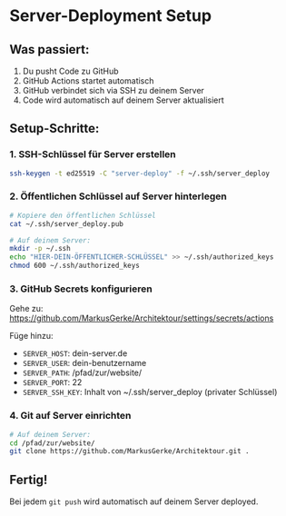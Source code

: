 # Server-Deployment Setup

## Was passiert:
1. Du pusht Code zu GitHub
2. GitHub Actions startet automatisch
3. GitHub verbindet sich via SSH zu deinem Server
4. Code wird automatisch auf deinem Server aktualisiert

## Setup-Schritte:

### 1. SSH-Schlüssel für Server erstellen
```bash
ssh-keygen -t ed25519 -C "server-deploy" -f ~/.ssh/server_deploy
```

### 2. Öffentlichen Schlüssel auf Server hinterlegen
```bash
# Kopiere den öffentlichen Schlüssel
cat ~/.ssh/server_deploy.pub

# Auf deinem Server:
mkdir -p ~/.ssh
echo "HIER-DEIN-ÖFFENTLICHER-SCHLÜSSEL" >> ~/.ssh/authorized_keys
chmod 600 ~/.ssh/authorized_keys
```

### 3. GitHub Secrets konfigurieren
Gehe zu: https://github.com/MarkusGerke/Architektour/settings/secrets/actions

Füge hinzu:
- `SERVER_HOST`: dein-server.de
- `SERVER_USER`: dein-benutzername  
- `SERVER_PATH`: /pfad/zur/website/
- `SERVER_PORT`: 22
- `SERVER_SSH_KEY`: Inhalt von ~/.ssh/server_deploy (privater Schlüssel)

### 4. Git auf Server einrichten
```bash
# Auf deinem Server:
cd /pfad/zur/website/
git clone https://github.com/MarkusGerke/Architektour.git .
```

## Fertig!
Bei jedem `git push` wird automatisch auf deinem Server deployed.
